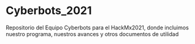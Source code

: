 # Cyberbots_2021
Repositorio del Equipo Cyberbots para el HackMx2021, donde incluimos nuestro programa, nuestros avances y otros documentos de utilidad

